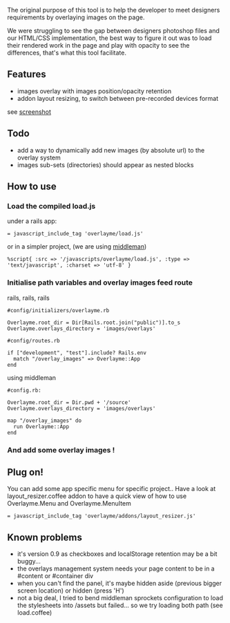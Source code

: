 The original purpose of this tool is to help the developer to meet designers requirements by overlaying images on the page.

We were struggling to see the gap between designers photoshop files and our HTML/CSS implementation, the best way to figure it out was to load their rendered work in the page and play with opacity to see the differences, that's what this tool facilitate.


## Features

- images overlay with images position/opacity retention
- addon layout resizing, to switch between pre-recorded devices format

see [screenshot](http://github.com/frontfoot/overlayme/raw/master/screenshot_frontfoot_website.jpg)


## Todo

- add a way to dynamically add new images (by absolute url) to the overlay system
- images sub-sets (directories) should appear as nested blocks


## How to use

### Load the compiled load.js

under a rails app:

    = javascript_include_tag 'overlayme/load.js'

or in a simpler project, (we are using [middleman](http://middlemanapp.com/))
  
    %script{ :src => '/javascripts/overlayme/load.js', :type => 'text/javascript', :charset => 'utf-8' }


### Initialise path variables and overlay images feed route

rails, rails, rails

    #config/initializers/overlayme.rb
    
    Overlayme.root_dir = Dir[Rails.root.join("public")].to_s
    Overlayme.overlays_directory = 'images/overlays' 

    #config/routes.rb

    if ["development", "test"].include? Rails.env
      match "/overlay_images" => Overlayme::App
    end

using middleman

    #config.rb:
    
    Overlayme.root_dir = Dir.pwd + '/source'
    Overlayme.overlays_directory = 'images/overlays'

    map "/overlay_images" do
      run Overlayme::App
    end
  

### And add some overlay images !


## Plug on!

You can add some app specific menu for specific project.. Have a look at layout_resizer.coffee addon to have a quick view of how to use Overlayme.Menu and Overlayme.MenuItem

    = javascript_include_tag 'overlayme/addons/layout_resizer.js'

    

## Known problems

- it's version 0.9 as checkboxes and localStorage retention may be a bit buggy...
- the overlays management system needs your page content to be in a #content or #container div
- when you can't find the panel, it's maybe hidden aside (previous bigger screen location) or hidden (press 'H')
- not a big deal, I tried to bend middleman sprockets configuration to load the stylesheets into /assets but failed... so we try loading both path (see load.coffee)


